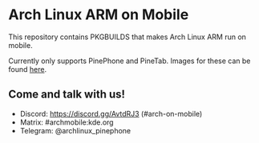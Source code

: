 # Arch Linux ARM on Mobile

This repository contains PKGBUILDS that makes Arch Linux ARM run on mobile.

Currently only supports PinePhone and PineTab. Images for these can be found [here](https://github.com/dreemurrs-embedded/Pine64-Arch/releases).

## Come and talk with us!
 * Discord: https://discord.gg/AvtdRJ3 (#arch-on-mobile)
 * Matrix: #archmobile:kde.org
 * Telegram: @archlinux_pinephone
